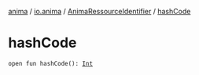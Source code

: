 [anima](../../index.md) / [io.anima](../index.md) / [AnimaRessourceIdentifier](index.md) / [hashCode](./hash-code.md)

# hashCode

`open fun hashCode(): `[`Int`](https://kotlinlang.org/api/latest/jvm/stdlib/kotlin/-int/index.html)